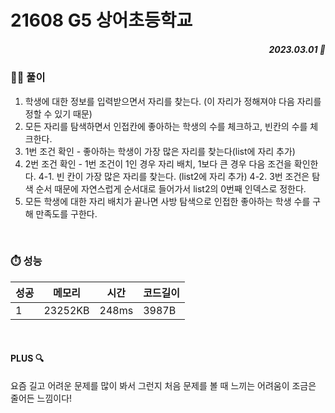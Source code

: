 # 21608 G5 상어초등학교
##### <p align="right"> 2023.03.01 📆 </p>

 
### 👩‍🏫 풀이
1. 학생에 대한 정보를 입력받으면서 자리를 찾는다. (이 자리가 정해져야 다음 자리를 정할 수 있기 때문)
2. 모든 자리를 탐색하면서 인접칸에 좋아하는 학생의 수를 체크하고, 빈칸의 수를 체크한다.
3. 1번 조건 확인 - 좋아하는 학생이 가장 많은 자리를 찾는다(list에 자리 추가)
4. 2번 조건 확인 - 1번 조건이 1인 경우 자리 배치, 1보다 큰 경우 다음 조건을 확인한다.
4-1. 빈 칸이 가장 많은 자리를 찾는다. (list2에 자리 추가)
4-2. 3번 조건은 탐색 순서 때문에 자연스럽게 순서대로 들어가서 list2의 0번째 인덱스로 정한다.
5. 모든 학생에 대한 자리 배치가 끝나면 사방 탐색으로 인접한 좋아하는 학생 수를 구해 만족도를 구한다.


<br>

### ⏱️ 성능
<!-- 테이블 -->
성공 |메모리 | 시간 | 코드길이
---|---|---|---|
1|23252KB|248ms|3987B

<br>

#### PLUS 🔍
요즘 길고 어려운 문제를 많이 봐서 그런지 처음 문제를 볼 때 느끼는 어려움이 조금은 줄어든 느낌이다!
